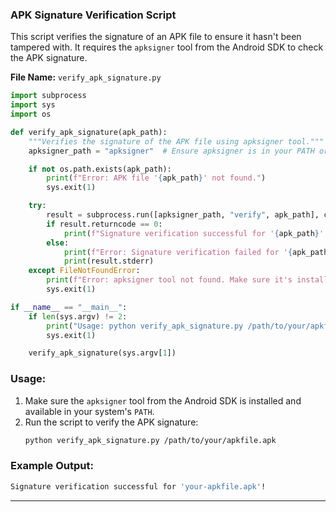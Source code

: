 
### **APK Signature Verification Script**

This script verifies the signature of an APK file to ensure it hasn't been tampered with. It requires the `apksigner` tool from the Android SDK to check the APK signature.

**File Name:** `verify_apk_signature.py`

```python
import subprocess
import sys
import os

def verify_apk_signature(apk_path):
    """Verifies the signature of the APK file using apksigner tool."""
    apksigner_path = "apksigner"  # Ensure apksigner is in your PATH or provide full path here

    if not os.path.exists(apk_path):
        print(f"Error: APK file '{apk_path}' not found.")
        sys.exit(1)

    try:
        result = subprocess.run([apksigner_path, "verify", apk_path], capture_output=True, text=True)
        if result.returncode == 0:
            print(f"Signature verification successful for '{apk_path}'!")
        else:
            print(f"Error: Signature verification failed for '{apk_path}'.")
            print(result.stderr)
    except FileNotFoundError:
        print(f"Error: apksigner tool not found. Make sure it's installed and available in your PATH.")
        sys.exit(1)

if __name__ == "__main__":
    if len(sys.argv) != 2:
        print("Usage: python verify_apk_signature.py /path/to/your/apkfile.apk")
        sys.exit(1)

    verify_apk_signature(sys.argv[1])
```

### Usage:
1. Make sure the `apksigner` tool from the Android SDK is installed and available in your system's `PATH`.
2. Run the script to verify the APK signature:
   ```bash
   python verify_apk_signature.py /path/to/your/apkfile.apk
   ```

### Example Output:
```bash
Signature verification successful for 'your-apkfile.apk'!
```

---
